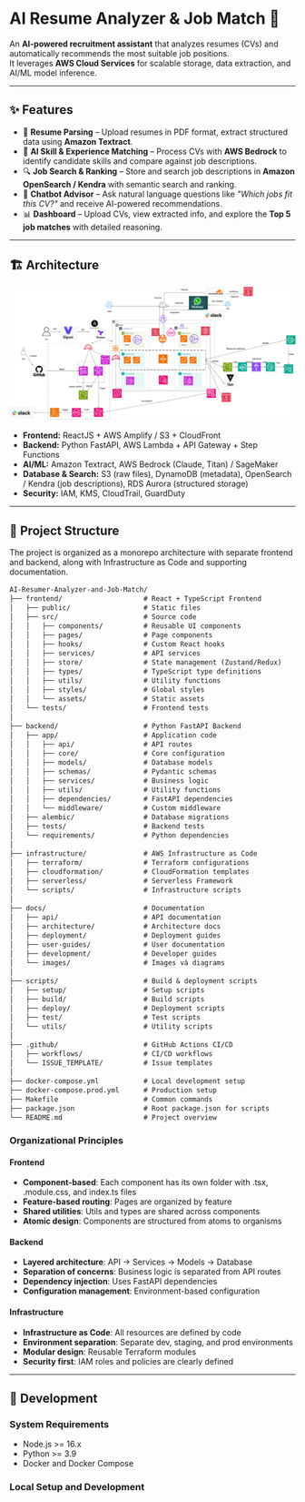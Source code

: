 # AI Resume Analyzer & Job Match 🚀

An **AI-powered recruitment assistant** that analyzes resumes (CVs) and automatically recommends the most suitable job positions.  
It leverages **AWS Cloud Services** for scalable storage, data extraction, and AI/ML model inference.

---

## ✨ Features

- 📄 **Resume Parsing** – Upload resumes in PDF format, extract structured data using **Amazon Textract**.  
- 🤖 **AI Skill & Experience Matching** – Process CVs with **AWS Bedrock** to identify candidate skills and compare against job descriptions.  
- 🔍 **Job Search & Ranking** – Store and search job descriptions in **Amazon OpenSearch / Kendra** with semantic search and ranking.  
- 💬 **Chatbot Advisor** – Ask natural language questions like *"Which jobs fit this CV?"* and receive AI-powered recommendations.  
- 📊 **Dashboard** – Upload CVs, view extracted info, and explore the **Top 5 job matches** with detailed reasoning.  

---

## 🏗️ Architecture
![System Architecture](docs/overview_architecture.png)
- **Frontend:** ReactJS + AWS Amplify / S3 + CloudFront  
- **Backend:** Python FastAPI, AWS Lambda + API Gateway + Step Functions  
- **AI/ML:** Amazon Textract, AWS Bedrock (Claude, Titan) / SageMaker  
- **Database & Search:** S3 (raw files), DynamoDB (metadata), OpenSearch / Kendra (job descriptions), RDS Aurora (structured storage)  
- **Security:** IAM, KMS, CloudTrail, GuardDuty  

---

## 📂 Project Structure

The project is organized as a monorepo architecture with separate frontend and backend, along with Infrastructure as Code and supporting documentation.

```
AI-Resumer-Analyzer-and-Job-Match/
├── frontend/                    # React + TypeScript Frontend
│   ├── public/                  # Static files
│   ├── src/                     # Source code
│   │   ├── components/          # Reusable UI components
│   │   ├── pages/               # Page components
│   │   ├── hooks/               # Custom React hooks
│   │   ├── services/            # API services
│   │   ├── store/               # State management (Zustand/Redux)
│   │   ├── types/               # TypeScript type definitions
│   │   ├── utils/               # Utility functions
│   │   ├── styles/              # Global styles
│   │   └── assets/              # Static assets
│   └── tests/                   # Frontend tests
│
├── backend/                     # Python FastAPI Backend
│   ├── app/                     # Application code
│   │   ├── api/                 # API routes
│   │   ├── core/                # Core configuration
│   │   ├── models/              # Database models
│   │   ├── schemas/             # Pydantic schemas
│   │   ├── services/            # Business logic
│   │   ├── utils/               # Utility functions
│   │   ├── dependencies/        # FastAPI dependencies
│   │   └── middleware/          # Custom middleware
│   ├── alembic/                 # Database migrations
│   ├── tests/                   # Backend tests
│   └── requirements/            # Python dependencies
│
├── infrastructure/              # AWS Infrastructure as Code
│   ├── terraform/               # Terraform configurations
│   ├── cloudformation/          # CloudFormation templates
│   ├── serverless/              # Serverless Framework
│   └── scripts/                 # Infrastructure scripts
│
├── docs/                        # Documentation
│   ├── api/                     # API documentation
│   ├── architecture/            # Architecture docs
│   ├── deployment/              # Deployment guides
│   ├── user-guides/             # User documentation
│   ├── development/             # Developer guides
│   └── images/                  # Images và diagrams
│
├── scripts/                     # Build & deployment scripts
│   ├── setup/                   # Setup scripts
│   ├── build/                   # Build scripts
│   ├── deploy/                  # Deployment scripts
│   ├── test/                    # Test scripts
│   └── utils/                   # Utility scripts
│
├── .github/                     # GitHub Actions CI/CD
│   ├── workflows/               # CI/CD workflows
│   └── ISSUE_TEMPLATE/          # Issue templates
│
├── docker-compose.yml           # Local development setup
├── docker-compose.prod.yml      # Production setup
├── Makefile                     # Common commands
├── package.json                 # Root package.json for scripts
└── README.md                    # Project overview
```

### Organizational Principles

#### Frontend
- **Component-based**: Each component has its own folder with .tsx, .module.css, and index.ts files
- **Feature-based routing**: Pages are organized by feature
- **Shared utilities**: Utils and types are shared across components
- **Atomic design**: Components are structured from atoms to organisms

#### Backend
- **Layered architecture**: API → Services → Models → Database
- **Separation of concerns**: Business logic is separated from API routes
- **Dependency injection**: Uses FastAPI dependencies
- **Configuration management**: Environment-based configuration

#### Infrastructure
- **Infrastructure as Code**: All resources are defined by code
- **Environment separation**: Separate dev, staging, and prod environments
- **Modular design**: Reusable Terraform modules
- **Security first**: IAM roles and policies are clearly defined

---

## 🚀 Development

### System Requirements
- Node.js >= 16.x
- Python >= 3.9
- Docker and Docker Compose

### Local Setup and Development